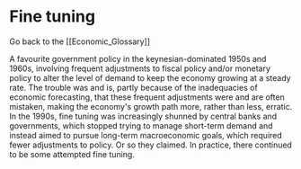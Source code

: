 # Fine tuning

Go back to the [[Economic_Glossary]]


A favourite government policy in the keynesian-dominated 1950s and 1960s, involving frequent adjustments to fiscal policy and/or monetary policy to alter the level of demand to keep the economy growing at a steady rate. The trouble was and is, partly because of the inadequacies of economic forecasting, that these frequent adjustments were and are often mistaken, making the economy's growth path more, rather than less, erratic. In the 1990s, fine tuning was increasingly shunned by central banks and governments, which stopped trying to manage short-term demand and instead aimed to pursue long-term macroeconomic goals, which required fewer adjustments to policy. Or so they claimed. In practice, there continued to be some attempted fine tuning.

